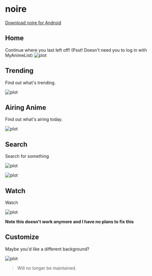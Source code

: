# noire

[Download noire for Android](https://noireapi.m0stardb0nk.repl.co/api/NoRedirect/new_apk)

## Home 
Continue where you last left off! (Psst! Doesn't need you to log in with MyAnimeList)
![plot](./pictures/Home.jpg)

## Trending
Find out what's trending.

![plot](./pictures/TrendingAndContinue.jpg)

## Airing Anime
Find out what's airing today.

![plot](./pictures/AiringToday.jpg)


## Search
Search for something

![plot](./pictures/Search.jpg)

![plot](./pictures/Results.jpg)

## Watch
Watch

![plot](./pictures/One%20Piece.jpg)

**Note this doesn't work anymore and I have no plans to fix this**

## Customize
Maybe you'd like a different background?

![plot](./pictures/Maybe%20Another%20Wallpaper.jpg)



>Will no longer be maintained. 
